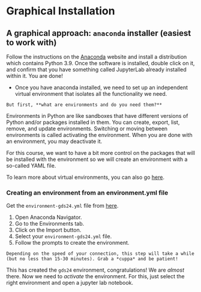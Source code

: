 # Graphical Installation

## A graphical approach: `anaconda` installer (easiest to work with)

Follow the instructions on the [Anaconda](https://www.anaconda.com/products/distribution) website and install a distribution which contains Python 3.9. Once the software is installed, double click on it, and confirm that you have something called JupyterLab already installed within it. You are done!

- Once you have anaconda installed, we need to set up an independent virtual environment that isolates all the functionality we need.

```{important}
But first, **what are environments and do you need them?**
```

Environments in Python are like sandboxes that have different versions of Python and/or packages installed in them. You can create, export, list, remove, and update environments. Switching or moving between environments is called activating the environment. When you are done with an environment, you may deactivate it.

For this course, we want to have a bit more control on the packages that will be installed with the environment so we will create an environment with a so-called YAML file.

To learn more about virtual environments, you can also go [here](environment.md).

### Creating an environment from an environment.yml file

Get the `environment-gds24.yml` file from [here](https://surfdrive.surf.nl/files/index.php/s/B3iEVHnRM4jRX8k/download).

1. Open Anaconda Navigator.
2. Go to the Environments tab.
3. Click on the Import button.
4. Select your `environment-gds24.yml` file.
5. Follow the prompts to create the environment.


```{tip}
Depending on the speed of your connection, this step will take a while (but no less than 15-30 minutes). Grab a *cuppa* and be patient!
```

This has created the `gds24` environment, congratulations! We are _almost_ there. Now we need to _activate_ the environment. For this, just  select the right environment and open a jupyter lab notebook.
